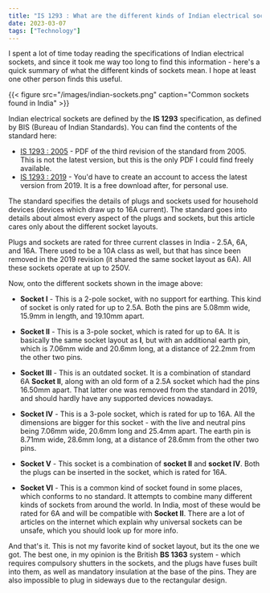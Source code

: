 ```yaml
---
title: "IS 1293 : What are the different kinds of Indian electrical sockets?"
date: 2023-03-07
tags: ["Technology"]
---
```


I spent a lot of time today reading the specifications of Indian electrical sockets, and since it took me way too long to find this information - here's a quick summary of what the different kinds of sockets mean. I hope at least one other person finds this useful.

<!--more-->

{{< figure src="/images/indian-sockets.png" caption="Common sockets found in India" >}}

Indian electrical sockets are defined by the **IS 1293** specification, as defined by BIS (Bureau of Indian Standards). You can find the contents of the standard here:
- [IS 1293 : 2005][2005] - PDF of the third revision of the standard from 2005. This is not the latest version, but this is the only PDF I could find freely available.
- [IS 1293 : 2019][2019] - You'd have to create an account to access the latest version from 2019. It is a free download after, for personal use.

The standard specifies the details of plugs and sockets used for household devices (devices which draw up to 16A current). The standard goes into details about almost every aspect of the plugs and sockets, but this article cares only about the different socket layouts.

Plugs and sockets are rated for three current classes in India - 2.5A, 6A, and 16A. There used to be a 10A class as well, but that has since been removed in the 2019 revision (it shared the same socket layout as 6A). All these sockets operate at up to 250V.

Now, onto the different sockets shown in the image above:

- **Socket I** - This is a 2-pole socket, with no support for earthing. This kind of socket is only rated for up to 2.5A. Both the pins are 5.08mm wide, 15.9mm in length, and 19.10mm apart.

- **Socket II** - This is a 3-pole socket, which is rated for up to 6A. It is basically the same socket layout as **I**, but with an additional earth pin, which is 7.06mm wide and 20.6mm long, at a distance of 22.2mm from the other two pins.

- **Socket III** - This is an outdated socket. It is a combination of standard 6A **Socket II**, along with an old form of a 2.5A socket which had the pins 16.50mm apart. That latter one was removed from the standard in 2019, and should hardly have any supported devices nowadays.

- **Socket IV** - This is a 3-pole socket, which is rated for up to 16A. All the dimensions are bigger for this socket - with the live and neutral pins being 7.06mm wide, 20.6mm long and 25.4mm apart. The earth pin is 8.71mm wide, 28.6mm long, at a distance of 28.6mm from the other two pins.

- **Socket V** - This socket is a combination of **socket II** and **socket IV**. Both the plugs can be inserted in the socket, which is rated for 16A.

- **Socket VI** - This is a common kind of socket found in some places, which conforms to no standard. It attempts to combine many different kinds of sockets from around the world. In India, most of these would be rated for 6A and will be compatible with **Socket II**. There are a lot of articles on the internet which explain why universal sockets can be unsafe, which you should look up for more info.

And that's it. This is not my favorite kind of socket layout, but its the one we got. The best one, in my opinion is the British **BS 1363** system - which requires compulsory shutters in the sockets, and the plugs have fuses built into them, as well as mandatory insulation at the base of the pins. They are also impossible to plug in sideways due to the rectangular design.

[2005]: https://archive.org/details/gov.in.is.1293.2005/page/n3/mode/2up
[2019]: https://standardsbis.bsbedge.com/BIS_SearchStandard.aspx?Standard_Number=IS%201293&id=4577